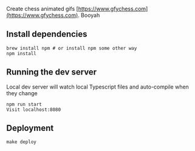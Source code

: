Create chess animated gifs [https://www.gfychess.com](https://www.gfychess.com). Booyah

## Install dependencies
```
brew install npm # or install npm some other way
npm install
```

## Running the dev server

Local dev server will watch local Typescript files and auto-compile when they change
```
npm run start
Visit localhost:8080
```

## Deployment

```
make deploy
```
